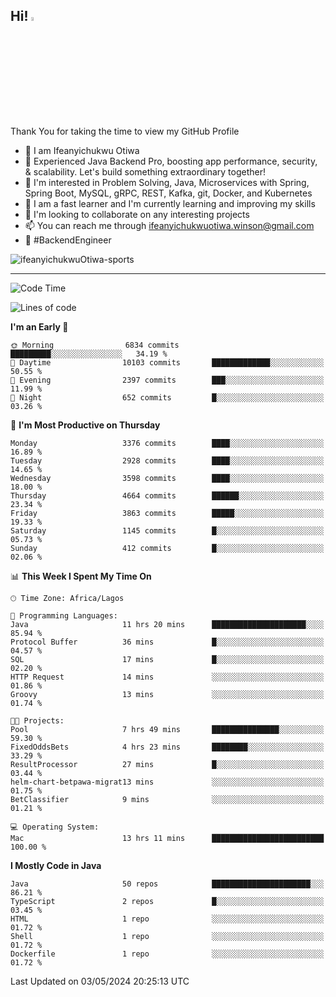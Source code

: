 <!-- BLOG-POST-LIST:START --><!-- BLOG-POST-LIST:END -->

## Hi! <img src="https://media.giphy.com/media/hvRJCLFzcasrR4ia7z/giphy.gif" width="4%"> 

Thank You for taking the time to view my GitHub Profile

- 👋 I am Ifeanyichukwu Otiwa
- 🚀 Experienced Java Backend Pro, boosting app performance, security, & scalability. Let's build something extraordinary together!
- 👀 I'm interested in Problem Solving, Java, Microservices with Spring, Spring Boot, MySQL, gRPC, REST, Kafka, git, Docker, and Kubernetes
- 🌱 I am a fast learner and I'm currently learning and improving my skills
- 💞️ I'm looking to collaborate on any interesting projects
- 📫 You can reach me through ifeanyichukwuotiwa.winson@gmail.com
- 🚀 #BackendEngineer

<p align="left" marginTop="10px"> <img src="https://komarev.com/ghpvc/?username=ifeanyichukwuOtiwa-sports&label=Profile%20views&color=0e75b6&style=for-the-badge" alt="ifeanyichukwuOtiwa-sports" /> </p>

***

<!--START_SECTION:waka-->
![Code Time](http://img.shields.io/badge/Code%20Time-2%2C471%20hrs%2031%20mins-blue)

![Lines of code](https://img.shields.io/badge/From%20Hello%20World%20I%27ve%20Written-5.2%20million%20lines%20of%20code-blue)

**I'm an Early 🐤** 

```text
🌞 Morning                6834 commits        █████████░░░░░░░░░░░░░░░░   34.19 % 
🌆 Daytime                10103 commits       █████████████░░░░░░░░░░░░   50.55 % 
🌃 Evening                2397 commits        ███░░░░░░░░░░░░░░░░░░░░░░   11.99 % 
🌙 Night                  652 commits         █░░░░░░░░░░░░░░░░░░░░░░░░   03.26 % 
```
📅 **I'm Most Productive on Thursday** 

```text
Monday                   3376 commits        ████░░░░░░░░░░░░░░░░░░░░░   16.89 % 
Tuesday                  2928 commits        ████░░░░░░░░░░░░░░░░░░░░░   14.65 % 
Wednesday                3598 commits        ████░░░░░░░░░░░░░░░░░░░░░   18.00 % 
Thursday                 4664 commits        ██████░░░░░░░░░░░░░░░░░░░   23.34 % 
Friday                   3863 commits        █████░░░░░░░░░░░░░░░░░░░░   19.33 % 
Saturday                 1145 commits        █░░░░░░░░░░░░░░░░░░░░░░░░   05.73 % 
Sunday                   412 commits         █░░░░░░░░░░░░░░░░░░░░░░░░   02.06 % 
```


📊 **This Week I Spent My Time On** 

```text
🕑︎ Time Zone: Africa/Lagos

💬 Programming Languages: 
Java                     11 hrs 20 mins      █████████████████████░░░░   85.94 % 
Protocol Buffer          36 mins             █░░░░░░░░░░░░░░░░░░░░░░░░   04.57 % 
SQL                      17 mins             █░░░░░░░░░░░░░░░░░░░░░░░░   02.20 % 
HTTP Request             14 mins             ░░░░░░░░░░░░░░░░░░░░░░░░░   01.86 % 
Groovy                   13 mins             ░░░░░░░░░░░░░░░░░░░░░░░░░   01.74 % 

🐱‍💻 Projects: 
Pool                     7 hrs 49 mins       ███████████████░░░░░░░░░░   59.30 % 
FixedOddsBets            4 hrs 23 mins       ████████░░░░░░░░░░░░░░░░░   33.29 % 
ResultProcessor          27 mins             █░░░░░░░░░░░░░░░░░░░░░░░░   03.44 % 
helm-chart-betpawa-migrat13 mins             ░░░░░░░░░░░░░░░░░░░░░░░░░   01.75 % 
BetClassifier            9 mins              ░░░░░░░░░░░░░░░░░░░░░░░░░   01.21 % 

💻 Operating System: 
Mac                      13 hrs 11 mins      █████████████████████████   100.00 % 
```

**I Mostly Code in Java** 

```text
Java                     50 repos            ██████████████████████░░░   86.21 % 
TypeScript               2 repos             █░░░░░░░░░░░░░░░░░░░░░░░░   03.45 % 
HTML                     1 repo              ░░░░░░░░░░░░░░░░░░░░░░░░░   01.72 % 
Shell                    1 repo              ░░░░░░░░░░░░░░░░░░░░░░░░░   01.72 % 
Dockerfile               1 repo              ░░░░░░░░░░░░░░░░░░░░░░░░░   01.72 % 
```




 Last Updated on 03/05/2024 20:25:13 UTC
<!--END_SECTION:waka-->

<!--
<p align="center">
![trophy](https://github-profile-trophy.vercel.app/?username=ifeanyichukwuOtiwa-sports&theme=onedark) (https://github.com/ryo-ma/github-profile-trophy)
</p>
-->

<!---
ifeanyi-otiwa/ifeanyi-otiwa is a ✨ special ✨ repository because its `README.md` (this file) appears on your GitHub profile.
You can click the Preview link to take a look at your changes.
--->
